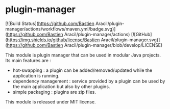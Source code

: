 # plugin-manager

[![Build Status](https://github.com/Bastien Aracil/plugin-manager/actions/workflows/maven.yml/badge.svg)](https://github.com/Bastien Aracil/plugin-manager/actions)
[![GitHub](https://img.shields.io/github/license/Bastien Aracil/plugin-manager.svg)](https://github.com/Bastien Aracil/plugin-manager/blob/develop/LICENSE)

This module is plugin manager that can be used in modular Java projects. Its main features are :

* hot-swapping : a plugin can be added/removed/updated while the application is running.
* dependency management : service provided by a plugin can be used by the main application but also by other plugins.
* simple packaging : plugins are zip files.

This module is released under MIT license.




